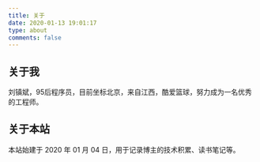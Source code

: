```yaml
---
title: 关于
date: 2020-01-13 19:01:17
type: about
comments: false
---
```

## 关于我
刘镇斌，95后程序员，目前坐标北京，来自江西，酷爱篮球，努力成为一名优秀的工程师。
## 关于本站
本站始建于 2020 年 01 月 04 日，用于记录博主的技术积累、读书笔记等。